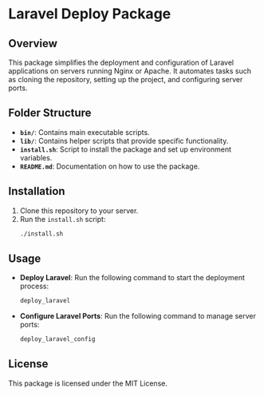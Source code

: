 # Laravel Deploy Package

## Overview
This package simplifies the deployment and configuration of Laravel applications on servers running Nginx or Apache. It automates tasks such as cloning the repository, setting up the project, and configuring server ports.

## Folder Structure

- **`bin/`**: Contains main executable scripts.
- **`lib/`**: Contains helper scripts that provide specific functionality.
- **`install.sh`**: Script to install the package and set up environment variables.
- **`README.md`**: Documentation on how to use the package.

## Installation

1. Clone this repository to your server.
2. Run the `install.sh` script:
    ```bash
    ./install.sh
    ```

## Usage

- **Deploy Laravel**: Run the following command to start the deployment process:
    ```bash
    deploy_laravel
    ```

- **Configure Laravel Ports**: Run the following command to manage server ports:
    ```bash
    deploy_laravel_config
    ```

## License
This package is licensed under the MIT License.
